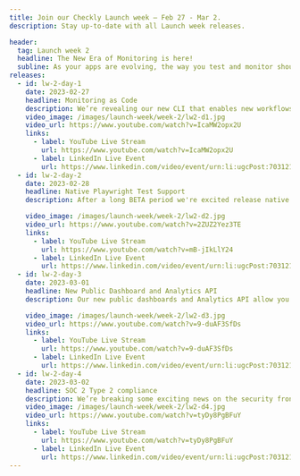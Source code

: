```yaml
---
title: Join our Checkly Launch week — Feb 27 - Mar 2.
description: Stay up-to-date with all Launch week releases.

header:
  tag: Launch week 2
  headline: The New Era of Monitoring is here!
  subline: As your apps are evolving, the way you test and monitor should also!
releases:
  - id: lw-2-day-1
    date: 2023-02-27
    headline: Monitoring as Code
    description: We’re revealing our new CLI that enables new workflows to define, test and deploy your entire monitoring setup.
    video_image: /images/launch-week/week-2/lw2-d1.jpg
    video_url: https://www.youtube.com/watch?v=IcaMW2opx2U
    links:
      - label: YouTube Live Stream
        url: https://www.youtube.com/watch?v=IcaMW2opx2U
      - label: LinkedIn Live Event
        url: https://www.linkedin.com/video/event/urn:li:ugcPost:7031214818841784321/
  - id: lw-2-day-2
    date: 2023-02-28
    headline: Native Playwright Test Support
    description: After a long BETA period we're excited release native Playwright Test support into general availability!

    video_image: /images/launch-week/week-2/lw2-d2.jpg
    video_url: https://www.youtube.com/watch?v=2ZUZ2Yez3TE
    links:
      - label: YouTube Live Stream
        url: https://www.youtube.com/watch?v=mB-jIkLlY24
      - label: LinkedIn Live Event
        url: https://www.linkedin.com/video/event/urn:li:ugcPost:7031216445183152129/
  - id: lw-2-day-3
    date: 2023-03-01
    headline: New Public Dashboard and Analytics API
    description: Our new public dashboards and Analytics API allow you to have all your monitoring at your service and build with maximum transparency.

    video_image: /images/launch-week/week-2/lw2-d3.jpg
    video_url: https://www.youtube.com/watch?v=9-duAF3SfDs
    links:
      - label: YouTube Live Stream
        url: https://www.youtube.com/watch?v=9-duAF3SfDs
      - label: LinkedIn Live Event
        url: https://www.linkedin.com/video/event/urn:li:ugcPost:7031217396619038720/
  - id: lw-2-day-4
    date: 2023-03-02
    headline: SOC 2 Type 2 compliance
    description: We’re breaking some exciting news on the security front for Checkly, focused on SOC II Type 2 certification.
    video_image: /images/launch-week/week-2/lw2-d4.jpg
    video_url: https://www.youtube.com/watch?v=tyDy8PgBFuY
    links:
      - label: YouTube Live Stream
        url: https://www.youtube.com/watch?v=tyDy8PgBFuY
      - label: LinkedIn Live Event
        url: https://www.linkedin.com/video/event/urn:li:ugcPost:7031218394313981952/
---
```

